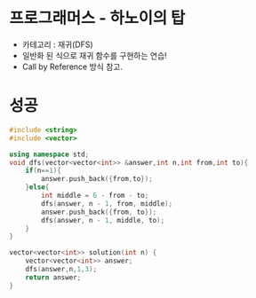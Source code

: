 # 프로그래머스 - 하노이의 탑

- 카테고리 : 재귀(DFS)
- 일반화 된 식으로 재귀 함수를 구현하는 연습!
- Call by Reference 방식 참고.



# 성공

```c++
#include <string>
#include <vector>

using namespace std;
void dfs(vector<vector<int>> &answer,int n,int from,int to){
    if(n==1){
        answer.push_back({from,to});
    }else{
        int middle = 6 - from - to;
        dfs(answer, n - 1, from, middle);       
        answer.push_back({from, to});
        dfs(answer, n - 1, middle, to);
    }
}

vector<vector<int>> solution(int n) {
    vector<vector<int>> answer;
    dfs(answer,n,1,3);
    return answer;
}
```

